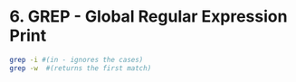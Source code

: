 # 6. GREP - Global Regular Expression Print
 ```bash
 grep -i #(in - ignores the cases)
 grep -w  #(returns the first match)
 ```